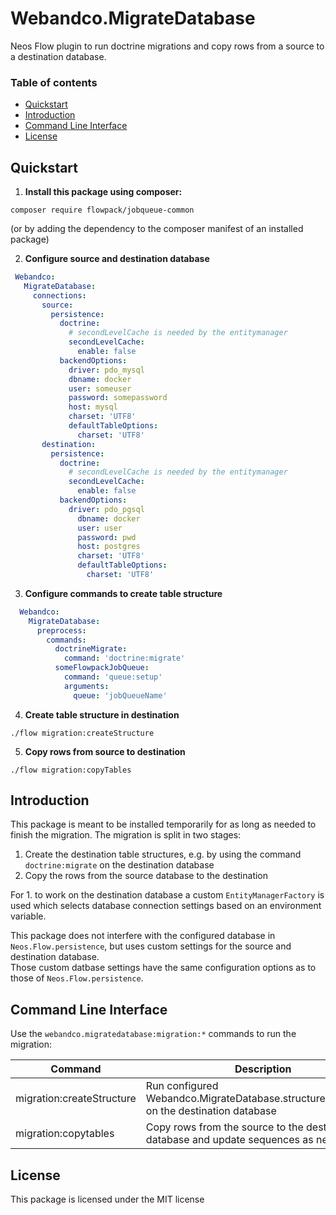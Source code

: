 # Webandco.MigrateDatabase

Neos Flow plugin to run doctrine migrations and copy rows from a source to a destination database.

### Table of contents

* [Quickstart](#quickstart)
* [Introduction](#introduction)
* [Command Line Interface](#command-line-interface)
* [License](#license)

## Quickstart

1. **Install this package using composer:**

  ```
  composer require flowpack/jobqueue-common
  ```
(or by adding the dependency to the composer manifest of an installed package)

2. **Configure source and destination database**

 ```yaml
  Webandco:
    MigrateDatabase:
      connections:
        source:
          persistence:
            doctrine:
              # secondLevelCache is needed by the entitymanager
              secondLevelCache:
                enable: false
            backendOptions:
              driver: pdo_mysql
              dbname: docker
              user: someuser
              password: somepassword
              host: mysql
              charset: 'UTF8'
              defaultTableOptions:
                charset: 'UTF8'
        destination:
          persistence:
            doctrine:
              # secondLevelCache is needed by the entitymanager
              secondLevelCache:
                enable: false
            backendOptions:
              driver: pdo_pgsql
                dbname: docker
                user: user
                password: pwd
                host: postgres
                charset: 'UTF8'
                defaultTableOptions:
                  charset: 'UTF8'
  ```

3. **Configure commands to create table structure**

 ```yaml
   Webandco:
     MigrateDatabase:
       preprocess:
         commands:
           doctrineMigrate:
             command: 'doctrine:migrate'
           someFlowpackJobQueue:
             command: 'queue:setup'
             arguments:
               queue: 'jobQueueName'
 ```

4. **Create table structure in destination**

  ```
  ./flow migration:createStructure
  ```

5. **Copy rows from source to destination**

  ```
  ./flow migration:copyTables
  ```

## Introduction

This package is meant to be installed temporarily for as long as needed to finish the migration.
The migration is split in two stages:
1. Create the destination table structures, e.g. by using the command `doctrine:migrate` on the destination database
2. Copy the rows from the source database to the destination

For 1. to work on the destination database a custom `EntityManagerFactory` is used
which selects database connection settings based on an environment variable.

This package does not interfere with the configured database in `Neos.Flow.persistence`, but uses custom settings
for the source and destination database.  
Those custom datbase settings have the same configuration options as to those of `Neos.Flow.persistence`.

## Command Line Interface

Use the `webandco.migratedatabase:migration:*` commands to run the migration:

| Command                    | Description                                                                            |
| -------------------------- |----------------------------------------------------------------------------------------|
| migration:createStructure  | Run configured Webandco.MigrateDatabase.structure.commands on the destination database |
| migration:copytables       | Copy rows from the source to the destination database and update sequences as needed   |

## License

This package is licensed under the MIT license
